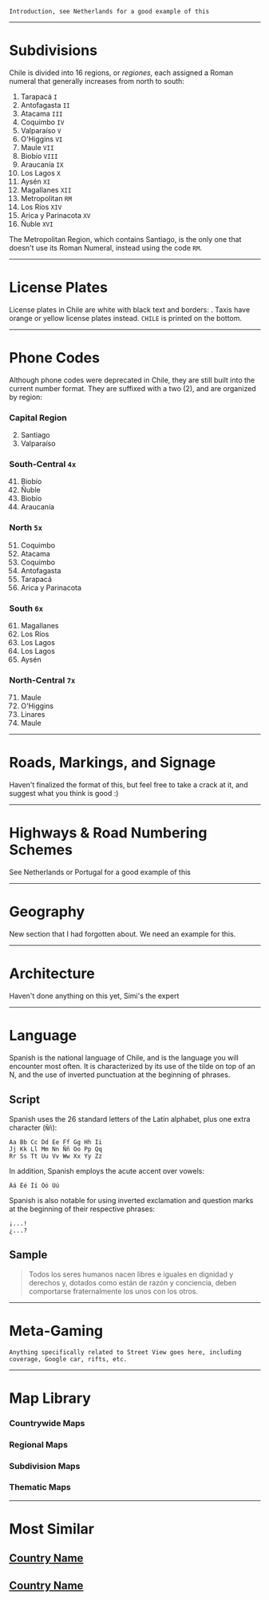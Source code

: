 `Introduction, see Netherlands for a good example of this`

---

# Subdivisions

Chile is divided into 16 regions, or _regiones_, each assigned a Roman numeral that generally increases from north to south:

1. Tarapacá `I`
2. Antofagasta `II`
3. Atacama `III`
4. Coquimbo `IV`
5. Valparaíso `V`
6. O'Higgins `VI`
7. Maule `VII`
8. Biobío `VIII`
9. Araucanía `IX`
10. Los Lagos `X`
11. Aysén `XI`
12. Magallanes `XII`
13. Metropolitan `RM`
14. Los Ríos `XIV`
15. Arica y Parinacota `XV`
16. Ñuble `XVI`

The Metropolitan Region, which contains Santiago, is the only one that doesn't use its Roman Numeral, instead using the code `RM`.

<CountryMap code="CHL" scale="600" />

---

# License Plates

License plates in Chile are white with black text and borders: <LicensePlate style="other" format="AB·CD·12" border="black"/>. Taxis have orange <LicensePlate style="other" format="AB·CD·12" bg="orange" border="black"/> or yellow <LicensePlate style="other" format="AB·CD·12" bg="gold" border="black"/> license plates instead. `CHILE` is printed on the bottom.

---

# Phone Codes

Although phone codes were deprecated in Chile, they are still built into the current number format. They are suffixed with a two (2), and are organized by region:

### Capital Region

2. Santiago
3. Valparaíso

### South-Central `4x`

41. Biobío
42. Ñuble
43. Biobío
44. Araucanía

### North `5x`

51. Coquimbo
52. Atacama
53. Coquimbo
54. Antofagasta
55. Tarapacá
56. Arica y Parinacota

### South `6x`

61. Magallanes
62. Los Ríos
63. Los Lagos
64. Los Lagos
65. Aysén

### North-Central `7x`

71. Maule
72. O'Higgins
73. Linares
74. Maule

---

# Roads, Markings, and Signage

Haven't finalized the format of this, but feel free to take a crack at it, and suggest what you think is good :)

---

# Highways & Road Numbering Schemes

See Netherlands or Portugal for a good example of this

---

# Geography

New section that I had forgotten about. We need an example for this.

---

# Architecture

Haven't done anything on this yet, Simi's the expert

---

# Language

Spanish is the national language of Chile, and is the language you will encounter most often. It is characterized by its use of the tilde on top of an N, and the use of inverted punctuation at the beginning of phrases.

## Script

Spanish uses the 26 standard letters of the Latin alphabet, plus one extra character (`Ññ`):

```
Aa Bb Cc Dd Ee Ff Gg Hh Ii
Jj Kk Ll Mm Nn Ññ Oo Pp Qq
Rr Ss Tt Uu Vv Ww Xx Yy Zz
```

In addition, Spanish employs the acute accent over vowels:

```
Áá Éé Íí Óó Úú
```

Spanish is also notable for using inverted exclamation and question marks at the beginning of their respective phrases:

```
¡...!
¿...?
```

## Sample

> Todos los seres humanos nacen libres e iguales en dignidad y derechos y, dotados como están de razón y conciencia, deben comportarse fraternalmente los unos con los otros.

---

# Meta-Gaming

`Anything specifically related to Street View goes here, including coverage, Google car, rifts, etc.`

---

# Map Library

### Countrywide Maps

### Regional Maps

### Subdivision Maps

### Thematic Maps

---

# Most Similar

## [Country Name](/countries/country-code)

## [Country Name](/countries/country-code)
